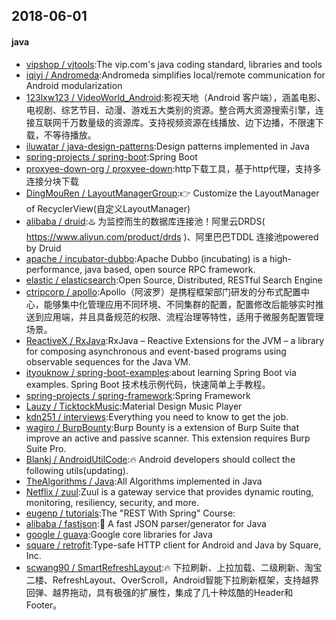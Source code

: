 ## 2018-06-01

#### java
* [vipshop / vjtools](https://github.com/vipshop/vjtools):The vip.com's java coding standard, libraries and tools
* [iqiyi / Andromeda](https://github.com/iqiyi/Andromeda):Andromeda simplifies local/remote communication for Android modularization
* [123lxw123 / VideoWorld_Android](https://github.com/123lxw123/VideoWorld_Android):影视天地（Android 客户端），涵盖电影、电视剧、综艺节目、动漫、游戏五大类别的资源。整合两大资源搜索引擎，连接互联网千万数量级的资源库。支持视频资源在线播放、边下边播，不限速下载，不等待播放。
* [iluwatar / java-design-patterns](https://github.com/iluwatar/java-design-patterns):Design patterns implemented in Java
* [spring-projects / spring-boot](https://github.com/spring-projects/spring-boot):Spring Boot
* [proxyee-down-org / proxyee-down](https://github.com/proxyee-down-org/proxyee-down):http下载工具，基于http代理，支持多连接分块下载
* [DingMouRen / LayoutManagerGroup](https://github.com/DingMouRen/LayoutManagerGroup):👉 Customize the LayoutManager of RecyclerView(自定义LayoutManager)
* [alibaba / druid](https://github.com/alibaba/druid):♨️ 为监控而生的数据库连接池！阿里云DRDS( https://www.aliyun.com/product/drds )、阿里巴巴TDDL 连接池powered by Druid
* [apache / incubator-dubbo](https://github.com/apache/incubator-dubbo):Apache Dubbo (incubating) is a high-performance, java based, open source RPC framework.
* [elastic / elasticsearch](https://github.com/elastic/elasticsearch):Open Source, Distributed, RESTful Search Engine
* [ctripcorp / apollo](https://github.com/ctripcorp/apollo):Apollo（阿波罗）是携程框架部门研发的分布式配置中心，能够集中化管理应用不同环境、不同集群的配置，配置修改后能够实时推送到应用端，并且具备规范的权限、流程治理等特性，适用于微服务配置管理场景。
* [ReactiveX / RxJava](https://github.com/ReactiveX/RxJava):RxJava – Reactive Extensions for the JVM – a library for composing asynchronous and event-based programs using observable sequences for the Java VM.
* [ityouknow / spring-boot-examples](https://github.com/ityouknow/spring-boot-examples):about learning Spring Boot via examples. Spring Boot 技术栈示例代码，快速简单上手教程。
* [spring-projects / spring-framework](https://github.com/spring-projects/spring-framework):Spring Framework
* [Lauzy / TicktockMusic](https://github.com/Lauzy/TicktockMusic):Material Design Music Player
* [kdn251 / interviews](https://github.com/kdn251/interviews):Everything you need to know to get the job.
* [wagiro / BurpBounty](https://github.com/wagiro/BurpBounty):Burp Bounty is a extension of Burp Suite that improve an active and passive scanner. This extension requires Burp Suite Pro.
* [Blankj / AndroidUtilCode](https://github.com/Blankj/AndroidUtilCode):🔥 Android developers should collect the following utils(updating).
* [TheAlgorithms / Java](https://github.com/TheAlgorithms/Java):All Algorithms implemented in Java
* [Netflix / zuul](https://github.com/Netflix/zuul):Zuul is a gateway service that provides dynamic routing, monitoring, resiliency, security, and more.
* [eugenp / tutorials](https://github.com/eugenp/tutorials):The "REST With Spring" Course:
* [alibaba / fastjson](https://github.com/alibaba/fastjson):🚄 A fast JSON parser/generator for Java
* [google / guava](https://github.com/google/guava):Google core libraries for Java
* [square / retrofit](https://github.com/square/retrofit):Type-safe HTTP client for Android and Java by Square, Inc.
* [scwang90 / SmartRefreshLayout](https://github.com/scwang90/SmartRefreshLayout):🔥 下拉刷新、上拉加载、二级刷新、淘宝二楼、RefreshLayout、OverScroll，Android智能下拉刷新框架，支持越界回弹、越界拖动，具有极强的扩展性，集成了几十种炫酷的Header和 Footer。
